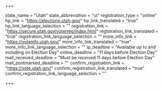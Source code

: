 +++

state_name = "Utah"
state_abbreviation = "ut"
registration_type = "online"
hp_link = "https://elections.utah.gov/"
hp_link_translated = "true"
hp_link_language_selection = ""
registration_link = "https://secure.utah.gov/voterreg/index.html"
registration_link_translated = "true"
registration_link_language_selection = ""
more_info_link = "https://voteinfo.utah.gov/"
more_info_link_translated = "true"
more_info_link_language_selection = ""
ip_deadline = "Available up to and including on Election Day"
online_deadline = "11 days before Election Day"
mail_received_deadline = "Must be received 11 days before Election Day"
mail_postmarked_deadline = ""
confirm_registration_link = "https://vote.utah.gov/"
confirm_registration_link_translated = "true"
confirm_registration_link_language_selection = ""

+++